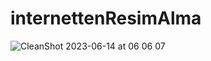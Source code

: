 # internettenResimAlma

![CleanShot 2023-06-14 at 06 06 07](https://github.com/japsadev/internettenResimAlma/assets/62521215/65b9edef-b0af-4765-b4cc-39a898683a62)
